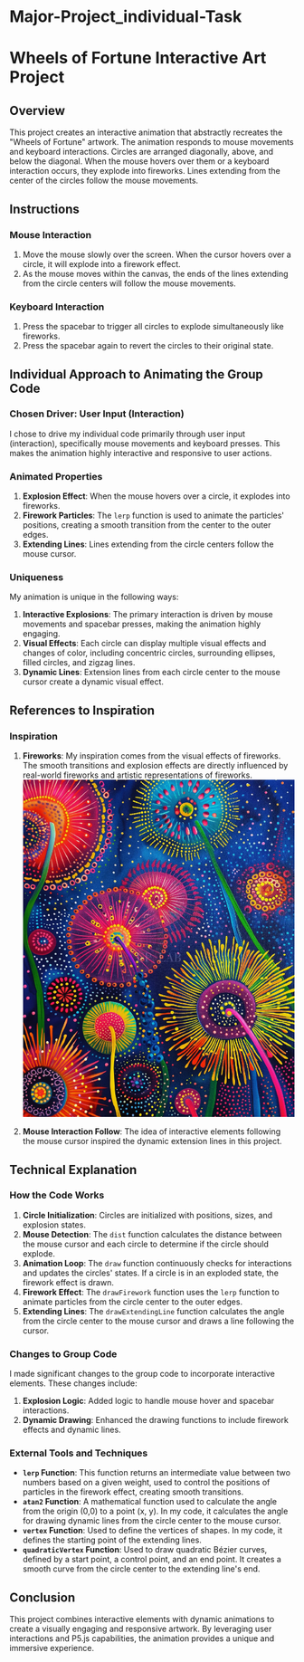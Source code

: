 # Major-Project_individual-Task
# Wheels of Fortune Interactive Art Project

## Overview
This project creates an interactive animation that abstractly recreates the "Wheels of Fortune" artwork. The animation responds to mouse movements and keyboard interactions. Circles are arranged diagonally, above, and below the diagonal. When the mouse hovers over them or a keyboard interaction occurs, they explode into fireworks. Lines extending from the center of the circles follow the mouse movements.

## Instructions

### Mouse Interaction
1. Move the mouse slowly over the screen. When the cursor hovers over a circle, it will explode into a firework effect.
2. As the mouse moves within the canvas, the ends of the lines extending from the circle centers will follow the mouse movements.

### Keyboard Interaction
1. Press the spacebar to trigger all circles to explode simultaneously like fireworks.
2. Press the spacebar again to revert the circles to their original state.

## Individual Approach to Animating the Group Code

### Chosen Driver: User Input (Interaction)
I chose to drive my individual code primarily through user input (interaction), specifically mouse movements and keyboard presses. This makes the animation highly interactive and responsive to user actions.

### Animated Properties
1. **Explosion Effect**: When the mouse hovers over a circle, it explodes into fireworks.
2. **Firework Particles**: The `lerp` function is used to animate the particles' positions, creating a smooth transition from the center to the outer edges.
3. **Extending Lines**: Lines extending from the circle centers follow the mouse cursor.

### Uniqueness
My animation is unique in the following ways:
1. **Interactive Explosions**: The primary interaction is driven by mouse movements and spacebar presses, making the animation highly engaging.
2. **Visual Effects**: Each circle can display multiple visual effects and changes of color, including concentric circles, surrounding ellipses, filled circles, and zigzag lines.
3. **Dynamic Lines**: Extension lines from each circle center to the mouse cursor create a dynamic visual effect.

## References to Inspiration

### Inspiration
1. **Fireworks**: My inspiration comes from the visual effects of fireworks. The smooth transitions and explosion effects are directly influenced by real-world fireworks and artistic representations of fireworks.
![Firework Art](Group%20Assignment/assets/Firework%20Art.jpg)
   
2. **Mouse Interaction Follow**: The idea of interactive elements following the mouse cursor inspired the dynamic extension lines in this project.

## Technical Explanation

### How the Code Works
1. **Circle Initialization**: Circles are initialized with positions, sizes, and explosion states.
2. **Mouse Detection**: The `dist` function calculates the distance between the mouse cursor and each circle to determine if the circle should explode.
3. **Animation Loop**: The `draw` function continuously checks for interactions and updates the circles' states. If a circle is in an exploded state, the firework effect is drawn.
4. **Firework Effect**: The `drawFirework` function uses the `lerp` function to animate particles from the circle center to the outer edges.
5. **Extending Lines**: The `drawExtendingLine` function calculates the angle from the circle center to the mouse cursor and draws a line following the cursor.

### Changes to Group Code
I made significant changes to the group code to incorporate interactive elements. These changes include:
1. **Explosion Logic**: Added logic to handle mouse hover and spacebar interactions.
2. **Dynamic Drawing**: Enhanced the drawing functions to include firework effects and dynamic lines.

### External Tools and Techniques
- **`lerp` Function**: This function returns an intermediate value between two numbers based on a given weight, used to control the positions of particles in the firework effect, creating smooth transitions.
- **`atan2` Function**: A mathematical function used to calculate the angle from the origin (0,0) to a point (x, y). In my code, it calculates the angle for drawing dynamic lines from the circle center to the mouse cursor.
- **`vertex` Function**: Used to define the vertices of shapes. In my code, it defines the starting point of the extending lines.
- **`quadraticVertex` Function**: Used to draw quadratic Bézier curves, defined by a start point, a control point, and an end point. It creates a smooth curve from the circle center to the extending line's end.

## Conclusion
This project combines interactive elements with dynamic animations to create a visually engaging and responsive artwork. By leveraging user interactions and P5.js capabilities, the animation provides a unique and immersive experience.
